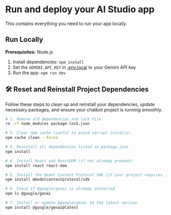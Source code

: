 # Run and deploy your AI Studio app

This contains everything you need to run your app locally.

## Run Locally

**Prerequisites:**  Node.js


1. Install dependencies:
   `npm install`
2. Set the `GEMINI_API_KEY` in [.env.local](.env.local) to your Gemini API key
3. Run the app:
   `npm run dev`


## 🛠️ Reset and Reinstall Project Dependencies

Follow these steps to clean up and reinstall your dependencies, update necessary packages, and ensure your chatbot project is running smoothly.

```bash
# 1. Remove old dependencies and lock file
rm -rf node_modules package-lock.json

# 2. Clear npm cache (useful to avoid corrupt installs)
npm cache clean --force

# 3. Reinstall all dependencies listed in package.json
npm install

# 4. Install React and ReactDOM (if not already present)
npm install react react-dom

# 5. Install the Model Context Protocol SDK (if your project requires it)
npm install @modelcontextprotocol/sdk

# 6. Check if @google/genai is already installed
npm ls @google/genai

# 7. Install or update @google/genai to the latest version
npm install @google/genai@latest
